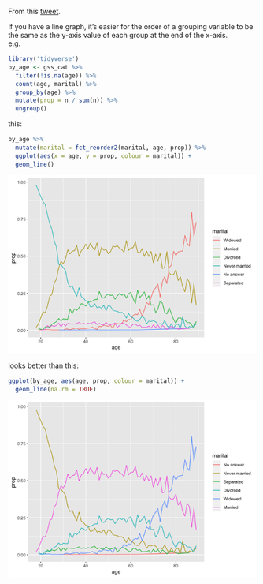 From this
[tweet](https://twitter.com/ChBurkhart/status/1564899291671379972?s=20&t=7xmJtB3u38npiCgYnOXpog).

If you have a line graph, it’s easier for the order of a grouping
variable to be the same as the y-axis value of each group at the end of
the x-axis.  
e.g. 

``` r
library('tidyverse')
by_age <- gss_cat %>%
  filter(!is.na(age)) %>%
  count(age, marital) %>%
  group_by(age) %>%
  mutate(prop = n / sum(n)) %>% 
  ungroup()
```

this:

``` r
by_age %>% 
  mutate(marital = fct_reorder2(marital, age, prop)) %>% 
  ggplot(aes(x = age, y = prop, colour = marital)) +
  geom_line()
```

![](ggplot2_order_by_final_y_value_files/figure-gfm/mod_graph-1.png)<!-- -->

looks better than this:

``` r
ggplot(by_age, aes(age, prop, colour = marital)) +
  geom_line(na.rm = TRUE)
```

![](ggplot2_order_by_final_y_value_files/figure-gfm/inital_graph-1.png)<!-- -->
